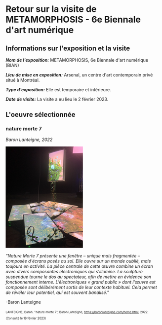 # Retour sur la visite de METAMORPHOSIS - 6e Biennale d'art numérique
## Informations sur l'exposition et la visite
***Nom de l'exposition:*** METAMORPHOSIS, 6e Biennale d'art numérique (BIAN)

***Lieu de mise en exposition:*** Arsenal, un centre d'art contemporain privé situé à Montréal. 

***Type d'exposition:*** Elle est temporaire et intérieure.

***Date de visite:*** La visite a eu lieu le 2 février 2023.

## L'oeuvre sélectionnée

### nature morte 7
*Baron Lanteigne, 2022*

<img src="images/images/oeuvre1.jpg" width=250px heigth=250px />

*"Nature Morte 7 présente une fenêtre – unique mais fragmentée – composée d'écrans posés au sol. Elle ouvre sur un monde oublié, mais toujours en activité. La pièce centrale de cette œuvre combine un écran avec divers composantes électroniques qui s’illumine. La sculpture suspendue tourne le dos au spectateur, afin de mettre en évidence son fonctionnement interne. L’électroniques « grand public » dont l'œuvre est composée sont délibérément sortis de leur contexte habituel. Cela permet de révéler leur potentiel, qui est souvent banalisé."*

-Baron Lanteigne

<sup><sub>LANTEIGNE, Baron. "nature morte 7", Baron Lanteigne, https://baronlanteigne.com/home.html, 2022. (Consulté le 16 février 2023)</sub></sup>



